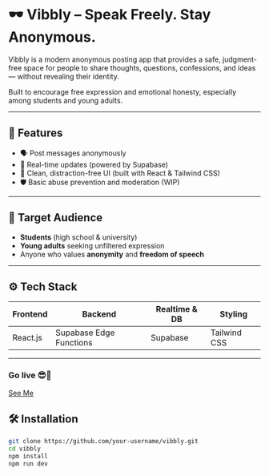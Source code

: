 # 🕶️ Vibbly – Speak Freely. Stay Anonymous.

Vibbly is a modern anonymous posting app that provides a safe, judgment-free space for people to share thoughts, questions, confessions, and ideas — without revealing their identity.

Built to encourage free expression and emotional honesty, especially among students and young adults.

---

## 🚀 Features

- 🗣️ Post messages anonymously
- 💬 Real-time updates (powered by Supabase)
- 🧼 Clean, distraction-free UI (built with React & Tailwind CSS)
- 🛡️ Basic abuse prevention and moderation (WIP)

---

## 🎯 Target Audience

- **Students** (high school & university)
- **Young adults** seeking unfiltered expression
- Anyone who values **anonymity** and **freedom of speech**

---

## ⚙️ Tech Stack

| Frontend      | Backend       | Realtime & DB  | Styling        |
| ------------- | ------------- | -------------- | -------------- |
| React.js      | Supabase Edge Functions | Supabase       | Tailwind CSS   |

---
### Go live 😎👋
<a href="https://secret-arena-sand.vercel.app/">See Me</a>

## 🛠️ Installation

```bash
git clone https://github.com/your-username/vibbly.git
cd vibbly
npm install
npm run dev
